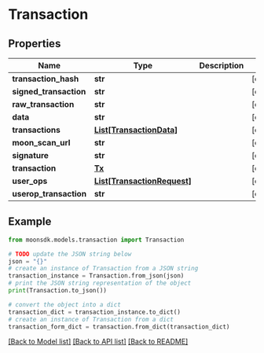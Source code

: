 # Transaction

## Properties

| Name                    | Type                                                    | Description | Notes       |
| ----------------------- | ------------------------------------------------------- | ----------- | ----------- |
| **transaction\_hash**   | **str**                                                 |             | \[optional] |
| **signed\_transaction** | **str**                                                 |             | \[optional] |
| **raw\_transaction**    | **str**                                                 |             | \[optional] |
| **data**                | **str**                                                 |             | \[optional] |
| **transactions**        | [**List\[TransactionData\]**](TransactionData.md)       |             | \[optional] |
| **moon\_scan\_url**     | **str**                                                 |             | \[optional] |
| **signature**           | **str**                                                 |             | \[optional] |
| **transaction**         | [**Tx**](Tx.md)                                         |             | \[optional] |
| **user\_ops**           | [**List\[TransactionRequest\]**](TransactionRequest.md) |             | \[optional] |
| **userop\_transaction** | **str**                                                 |             | \[optional] |

## Example

```python
from moonsdk.models.transaction import Transaction

# TODO update the JSON string below
json = "{}"
# create an instance of Transaction from a JSON string
transaction_instance = Transaction.from_json(json)
# print the JSON string representation of the object
print(Transaction.to_json())

# convert the object into a dict
transaction_dict = transaction_instance.to_dict()
# create an instance of Transaction from a dict
transaction_form_dict = transaction.from_dict(transaction_dict)
```

[\[Back to Model list\]](./#documentation-for-models) [\[Back to API list\]](./#documentation-for-api-endpoints) [\[Back to README\]](./)
